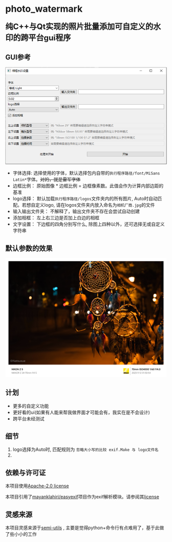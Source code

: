 # photo_watermark

<font size=5>**纯C++与Qt实现的照片批量添加可自定义的水印的跨平台gui程序**</font>

## GUI参考
![](doc/gui.png)

- 字体选择:  选择使用的字体，默认选择包内自带的```执行程序路径/font/MiSans Latin*```字体。~~对的，就是雷军字体~~
- 边框比例： 原始图像 * 边框比例 = 边框像素数。此值会作为计算内部边距的基准
- logo选择： 默认加载```执行程序路径/logos```文件夹内的所有图片, Auto时自动匹配。若想自定义logo, 请在logos文件夹内放入命名为```相机厂商.jpg```的文件
- 输入输出文件夹： 不解释了，输出文件夹不存在会尝试自动创建
- 添加相框： 左上右三边是否加上白边的相框
- 文字设置： 下边框的四角分别写什么, 除图上四种以外，还可选择无或自定义字符串

## 默认参数的效果
![](doc/default.png)

## 计划
- 更多的自定义功能
- 更好看的ui(如果有人能来帮我做界面才可能会有，我实在是不会设计)
- 跨平台未经测试

## 细节

1. logo选择为Auto时, 匹配规则为 ```忽略大小写的比较 exif.Make 与 logo文件名```
2. 

## 依赖与许可证
本项目使用[Apache-2.0 license](LICENSE)

本项目引用了[mayanklahiri/easyexif](https://github.com/mayanklahiri/easyexif)项目作为exif解析模块。请参阅其[license](https://github.com/mayanklahiri/easyexif/blob/master/LICENSE)

## 灵感来源
本项目灵感来源于[semi-utils](https://github.com/leslievan/semi-utils) , 主要是觉得python+命令行有点难用了，基于此做了些小小的工作
